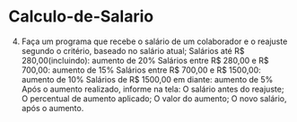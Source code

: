 # Calculo-de-Salario
 4) Faça um programa que recebe o salário de um colaborador e o reajuste  segundo o critério, baseado no salário atual;  Salários até R$ 280,00(incluindo): aumento de 20%  Salários entre R$ 280,00 e R$ 700,00: aumento de 15% Salários entre R$ 700,00 e R$ 1500,00: aumento de 10%  Salários de R$ 1500,00 em diante: aumento de 5% Após o aumento realizado, informe na tela:  O salário antes do reajuste;  O percentual de aumento aplicado;  O valor do aumento; O novo salário, após o aumento.
